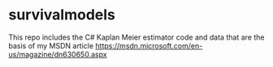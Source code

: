 # survivalmodels

This repo includes the C# Kaplan Meier estimator code and data that are the basis of my MSDN article
https://msdn.microsoft.com/en-us/magazine/dn630650.aspx
  
